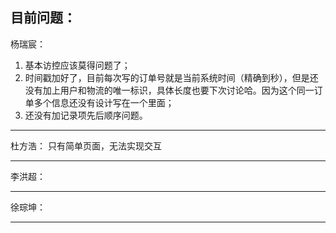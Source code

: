 目前问题：
------------------------------------------------------------------------------------------------------------------------------------------
杨瑞宸：
  1. 基本访控应该莫得问题了；
  2. 时间戳加好了，目前每次写的订单号就是当前系统时间（精确到秒），但是还没有加上用户和物流的唯一标识，具体长度也要下次讨论哈。因为这个同一订单多个信息还没有设计写在一个里面；
  3. 还没有加记录项先后顺序问题。
------------------------------------------------------------------------------------------------------------------------------------------
杜方浩：
只有简单页面，无法实现交互


------------------------------------------------------------------------------------------------------------------------------------------
李洪超：



------------------------------------------------------------------------------------------------------------------------------------------
徐琮坤：



------------------------------------------------------------------------------------------------------------------------------------------

